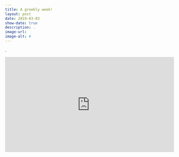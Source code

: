 ```yaml
---
title: A greekly week!
layout: post
date: 2019-03-03
show-date: true
description: .
image-url: 
image-alt: #
---
```


.

<div style="text-align: center;"><iframe width="560" height="315" src="https://www.youtube.com/embed/#" frameborder="0" allow="accelerometer; autoplay; encrypted-media; gyroscope; picture-in-picture" allowfullscreen></iframe></div>
